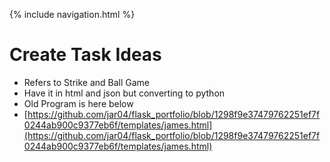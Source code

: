 {% include navigation.html %}
# Create Task Ideas 
* Refers to Strike and Ball Game 
* Have it in html and json but converting to python
* Old Program is here below
* [https://github.com/jar04/flask_portfolio/blob/1298f9e37479762251ef7f0244ab900c9377eb6f/templates/james.html](https://github.com/jar04/flask_portfolio/blob/1298f9e37479762251ef7f0244ab900c9377eb6f/templates/james.html)